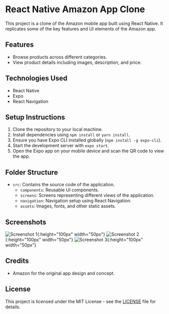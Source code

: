 # React Native Amazon App Clone

This project is a clone of the Amazon mobile app built using React Native. It replicates some of the key features and UI elements of the Amazon app.

## Features

- Browse products across different categories.
- View product details including images, description, and price.

## Technologies Used

- React Native
- Expo
- React Navigation

## Setup Instructions

1. Clone the repository to your local machine.
2. Install dependencies using `npm install` or `yarn install`.
3. Ensure you have Expo CLI installed globally (`npm install -g expo-cli`).
4. Start the development server with `expo start`.
5. Open the Expo app on your mobile device and scan the QR code to view the app.

## Folder Structure

- `src`: Contains the source code of the application.
  - `components`: Reusable UI components.
  - `screens`: Screens representing different views of the application.
  - `navigation`: Navigation setup using React Navigation.
  - `assets`: Images, fonts, and other static assets.

## Screenshots
![Screenshot 1](https://github.com/uniqueyash18/AmazonClone/assets/90306032/328f02c7-08cf-4fef-9436-857aa0080ecb){:height="100px" width="50px"}
![Screenshot 2](https://github.com/uniqueyash18/AmazonClone/assets/90306032/26079557-475c-4b4e-a2ec-1cd4ac8786c8){:height="100px" width="50px"}
![Screenshot 3](https://github.com/uniqueyash18/AmazonClone/assets/90306032/5f34278c-e0a8-460b-b30c-cc2ef5e89e62){:height="100px" width="50px"}


## Credits

- Amazon for the original app design and concept.

## License

This project is licensed under the MIT License - see the [LICENSE](LICENSE) file for details.
